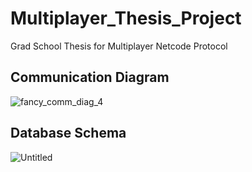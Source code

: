 # Multiplayer_Thesis_Project
 Grad School Thesis for Multiplayer Netcode Protocol

## Communication Diagram
![fancy_comm_diag_4](https://github.com/user-attachments/assets/7f72df44-5598-401b-98a2-0e11890b8e90)


## Database Schema
![Untitled](https://github.com/user-attachments/assets/0e89f7f9-d0cc-4c4b-bab2-023d665b5e85)
